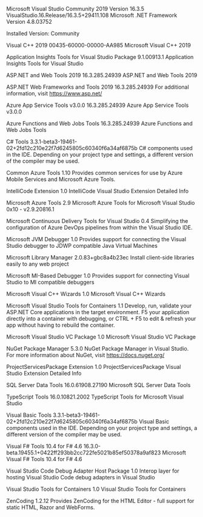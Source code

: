 Microsoft Visual Studio Community 2019
Version 16.3.5
VisualStudio.16.Release/16.3.5+29411.108
Microsoft .NET Framework
Version 4.8.03752

Installed Version: Community

Visual C++ 2019   00435-60000-00000-AA985
Microsoft Visual C++ 2019

Application Insights Tools for Visual Studio Package   9.1.00913.1
Application Insights Tools for Visual Studio

ASP.NET and Web Tools 2019   16.3.285.24939
ASP.NET and Web Tools 2019

ASP.NET Web Frameworks and Tools 2019   16.3.285.24939
For additional information, visit https://www.asp.net/

Azure App Service Tools v3.0.0   16.3.285.24939
Azure App Service Tools v3.0.0

Azure Functions and Web Jobs Tools   16.3.285.24939
Azure Functions and Web Jobs Tools

C# Tools   3.3.1-beta3-19461-02+2fd12c210e22f7d6245805c60340f6a34af6875b
C# components used in the IDE. Depending on your project type and settings, a different version of the compiler may be used.

Common Azure Tools   1.10
Provides common services for use by Azure Mobile Services and Microsoft Azure Tools.

IntelliCode Extension   1.0
IntelliCode Visual Studio Extension Detailed Info

Microsoft Azure Tools   2.9
Microsoft Azure Tools for Microsoft Visual Studio 0x10 - v2.9.20816.1

Microsoft Continuous Delivery Tools for Visual Studio   0.4
Simplifying the configuration of Azure DevOps pipelines from within the Visual Studio IDE.

Microsoft JVM Debugger   1.0
Provides support for connecting the Visual Studio debugger to JDWP compatible Java Virtual Machines

Microsoft Library Manager   2.0.83+gbc8a4b23ec
Install client-side libraries easily to any web project

Microsoft MI-Based Debugger   1.0
Provides support for connecting Visual Studio to MI compatible debuggers

Microsoft Visual C++ Wizards   1.0
Microsoft Visual C++ Wizards

Microsoft Visual Studio Tools for Containers   1.1
Develop, run, validate your ASP.NET Core applications in the target environment. F5 your application directly into a container with debugging, or CTRL + F5 to edit & refresh your app without having to rebuild the container.

Microsoft Visual Studio VC Package   1.0
Microsoft Visual Studio VC Package

NuGet Package Manager   5.3.0
NuGet Package Manager in Visual Studio. For more information about NuGet, visit https://docs.nuget.org/

ProjectServicesPackage Extension   1.0
ProjectServicesPackage Visual Studio Extension Detailed Info

SQL Server Data Tools   16.0.61908.27190
Microsoft SQL Server Data Tools

TypeScript Tools   16.0.10821.2002
TypeScript Tools for Microsoft Visual Studio

Visual Basic Tools   3.3.1-beta3-19461-02+2fd12c210e22f7d6245805c60340f6a34af6875b
Visual Basic components used in the IDE. Depending on your project type and settings, a different version of the compiler may be used.

Visual F# Tools 10.4 for F# 4.6   16.3.0-beta.19455.1+0422ff293bb2cc722fe5021b85ef50378a9af823
Microsoft Visual F# Tools 10.4 for F# 4.6

Visual Studio Code Debug Adapter Host Package   1.0
Interop layer for hosting Visual Studio Code debug adapters in Visual Studio

Visual Studio Tools for Containers   1.0
Visual Studio Tools for Containers

ZenCoding   1.2.12
Provides ZenCoding for the HTML Editor - full support for static HTML, Razor and WebForms.
